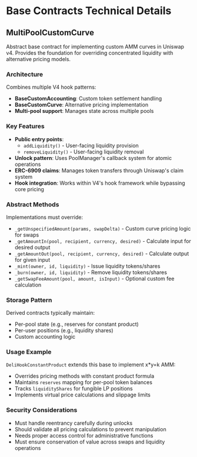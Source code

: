 # Base Contracts Technical Details

## MultiPoolCustomCurve

Abstract base contract for implementing custom AMM curves in Uniswap v4. Provides the foundation for overriding concentrated liquidity with alternative pricing models.

### Architecture

Combines multiple V4 hook patterns:
- **BaseCustomAccounting**: Custom token settlement handling
- **BaseCustomCurve**: Alternative pricing implementation
- **Multi-pool support**: Manages state across multiple pools

### Key Features

- **Public entry points**: 
  - `addLiquidity()` - User-facing liquidity provision
  - `removeLiquidity()` - User-facing liquidity removal
- **Unlock pattern**: Uses PoolManager's callback system for atomic operations
- **ERC-6909 claims**: Manages token transfers through Uniswap's claim system
- **Hook integration**: Works within V4's hook framework while bypassing core pricing

### Abstract Methods

Implementations must override:

- `_getUnspecifiedAmount(params, swapDelta)` - Custom curve pricing logic for swaps
- `_getAmountIn(pool, recipient, currency, desired)` - Calculate input for desired output
- `_getAmountOut(pool, recipient, currency, desired)` - Calculate output for given input
- `_mint(owner, id, liquidity)` - Issue liquidity tokens/shares
- `_burn(owner, id, liquidity)` - Remove liquidity tokens/shares
- `_getSwapFeeAmount(pool, amount, isInput)` - Optional custom fee calculation

### Storage Pattern

Derived contracts typically maintain:
- Per-pool state (e.g., reserves for constant product)
- Per-user positions (e.g., liquidity shares)
- Custom accounting logic

### Usage Example

`DeliHookConstantProduct` extends this base to implement x*y=k AMM:
- Overrides pricing methods with constant product formula
- Maintains `reserves` mapping for per-pool token balances
- Tracks `liquidityShares` for fungible LP positions
- Implements virtual price calculations and slippage limits

### Security Considerations

- Must handle reentrancy carefully during unlocks
- Should validate all pricing calculations to prevent manipulation
- Needs proper access control for administrative functions
- Must ensure conservation of value across swaps and liquidity operations